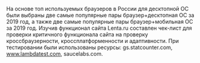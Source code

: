 На основе топ используемых браузеров в России для десктопной ОС были выбраны две самые популярные пары браузер+десктопная ОС за 2019 год, а также две самые популярные пары 
браузер+мобильная ОС за 2019 год. Изучив функционал сайта Lenta.ru составлен чек-лист для проверки критичного функционала сайта на проверку кроссбраузерности, кроссплатформенности
и адаптивности. При тестировании были использованы ресурсы: gs.statcounter.com, www.lambdatest.com, saucelabs.com.

